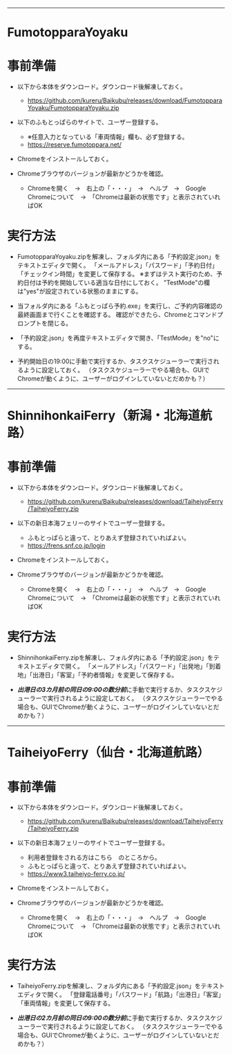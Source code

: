 -------------------------------------------------------------------------------------------------------------------------------
# FumotopparaYoyaku

# 事前準備

* 以下から本体をダウンロード。ダウンロード後解凍しておく。
  * https://github.com/kureru/Baikubu/releases/download/FumotopparaYoyaku/FumotopparaYoyaku.zip

* 以下のふもとっぱらのサイトで、ユーザー登録する。
  * ※任意入力となっている「車両情報」欄も、必ず登録する。
  * https://reserve.fumotoppara.net/

* Chromeをインストールしておく。 

* Chromeブラウザのバージョンが最新かどうかを確認。
  * Chromeを開く　→　右上の「・・・」　→　ヘルプ　→　Google Chromeについて　→　「Chromeは最新の状態です」と表示されていればOK

# 実行方法
* FumotopparaYoyaku.zipを解凍し、フォルダ内にある「予約設定.json」をテキストエディタで開く。
「メールアドレス」「パスワード」「予約日付」「チェックイン時間」を変更して保存する。
※まずはテスト実行のため、予約日付は予約を開始している適当な日付にしておく。
"TestMode"の欄は"yes"が設定されている状態のままにする。

* 当フォルダ内にある「ふもとっぱら予約.exe」を実行し、ご予約内容確認の最終画面まで行くことを確認する。
確認ができたら、Chromeとコマンドプロンプトを閉じる。

* 「予約設定.json」を再度テキストエディタで開き、「TestMode」を"no"にする。

* 予約開始日の19:00に手動で実行するか、タスクスケジューラーで実行されるように設定しておく。
（タスクスケジューラーでやる場合も、GUIでChromeが動くように、ユーザーがログインしていないとだめかも？）

-------------------------------------------------------------------------------------------------------------------------------
# ShinnihonkaiFerry（新潟・北海道航路）

# 事前準備

* 以下から本体をダウンロード。ダウンロード後解凍しておく。
  * https://github.com/kureru/Baikubu/releases/download/TaiheiyoFerry/TaiheiyoFerry.zip

* 以下の新日本海フェリーのサイトでユーザー登録する。
  * ふもとっぱらと違って、とりあえず登録されていればよい。
  * https://frens.snf.co.jp/login

* Chromeをインストールしておく。 

* Chromeブラウザのバージョンが最新かどうかを確認。

  * Chromeを開く　→　右上の「・・・」　→　ヘルプ　→　Google Chromeについて　→　「Chromeは最新の状態です」と表示されていればOK

# 実行方法
* ShinnihonkaiFerry.zipを解凍し、フォルダ内にある「予約設定.json」をテキストエディタで開く。
「メールアドレス」「パスワード」「出発地」「到着地」「出港日」「客室」「予約者情報」を変更して保存する。

* ***出港日の3カ月前の同日の9:00の数分前***に手動で実行するか、タスクスケジューラーで実行されるように設定しておく。
（タスクスケジューラーでやる場合も、GUIでChromeが動くように、ユーザーがログインしていないとだめかも？）

-------------------------------------------------------------------------------------------------------------------------------
# TaiheiyoFerry（仙台・北海道航路）

# 事前準備

* 以下から本体をダウンロード。ダウンロード後解凍しておく。
  * https://github.com/kureru/Baikubu/releases/download/TaiheiyoFerry/TaiheiyoFerry.zip

* 以下の新日本海フェリーのサイトでユーザー登録する。
  * 利用者登録をされる方はこちら　のところから。
  * ふもとっぱらと違って、とりあえず登録されていればよい。
  * https://www3.taiheiyo-ferry.co.jp/

* Chromeをインストールしておく。 

* Chromeブラウザのバージョンが最新かどうかを確認。

  * Chromeを開く　→　右上の「・・・」　→　ヘルプ　→　Google Chromeについて　→　「Chromeは最新の状態です」と表示されていればOK

# 実行方法
* TaiheiyoFerry.zipを解凍し、フォルダ内にある「予約設定.json」をテキストエディタで開く。
「登録電話番号」「パスワード」「航路」「出港日」「客室」「車両情報」を変更して保存する。

* ***出港日の2カ月前の同日の9:00の数分前***に手動で実行するか、タスクスケジューラーで実行されるように設定しておく。
（タスクスケジューラーでやる場合も、GUIでChromeが動くように、ユーザーがログインしていないとだめかも？）
